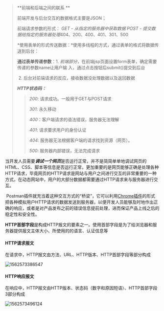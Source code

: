 

> **前端和后端之间的联系 **  
>
> 前端开发与后台交互的数据格式主要是JSON；
>
> 前端请求参数的形式： *GET - 从指定的服务器中获取数据*
> 										*POST - 提交数据给指定的服务器处理*404、200、400、401、301、500
>
> *使用表单的形式传送数据：*使用多线程的方式，通过表单的格式将数据传送到后台：
>
> **通过表单传递参数**：1. *前端部分*，在前端jsp页面设置form表单，确定需要传递的参数name让用户输									入，通过点击按钮后submit()提交到后台
>
> ​									2. 后台对前端请求的反应，接收数据没处理数据以及返回数据
>
> ***HTTP状态码：***   
>
> > *200*:   请求成功。一般用于GET与POST请求
> >
> > *301*: 	永久移动
> >
> > *400*：客户端请求的语法错误，服务器无法理解
> >
> > *401*:	请求要求用户的身份认证
> >
> > *404*:	服务器无法根据客户端的请求找到资源（网页）。
> >
> > *500*:	服务器内部错误，无法完成请求
>
> 



​		当开发人员需要***调试一个网页***是否运行正常，并不是简简单单地调试网页的HTML、CSS、脚本等信息是否运行正常，更加重要的是网页能够正确是处理各种HTTP请求，毕竟网页的HTTP请求是网站与用户之间进行交互的非常重要的一种方式，在动态网站中，用户的大部分数据都需要通过HTTP请求来与服务器进行交互。

​		Postman插件就充当着这种交互方式的“桥梁”，它可以利用[Chrome插件](http://chromecj.com/)的形式把各种模拟用户HTTP请求的数据发送到服务器，以便开发人员能够及时地作出正确的响应，或者是对产品发布之前的错误信息提前处理，进而保证产品上线之后的稳定性和安全性。 



​		**HTTP首部字段**是构成HTTP报文的要素之一。使用首部字段是为了给浏览器和服务器提供报文主体大小、所使用的的语言、认证信息等

#### HTTP请求报文

在请求中，HTTP报文由方法、URL、HTTP版本、HTTP首部字段等部分构成

![1562573386547](C:\Users\王源杰\AppData\Roaming\Typora\typora-user-images\1562573386547.png)



#### HTTP响应报文

在响应中，HTTP报文由HTTP版本、状态码（数字和原因短语）、HTTP首部字段3部分构成

![1562573496124](C:\Users\王源杰\AppData\Roaming\Typora\typora-user-images\1562573496124.png)